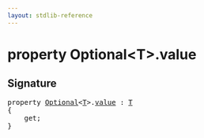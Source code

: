 ```yaml
---
layout: stdlib-reference
---
```


# property Optional\<T\>\.value

## Signature

<pre>
<span class='code_keyword'>property</span> <a href="/stdlib-reference/types/Optional/index" class="code_type">Optional</a>&lt;<a href="/stdlib-reference/types/Optional/index#typeparam-T" class="code_type">T</a>&gt;.<a href="/stdlib-reference/types/Optional/value">value</a> : <a href="/stdlib-reference/types/Optional/index#typeparam-T" class="code_type">T</a>
{
    get;
}
</pre>

